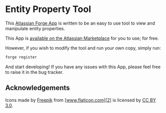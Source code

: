 # Entity Property Tool

This [Atlassian Forge App][4] is written to be an easy to use tool to view and manipulate entity properties. 

This App is [available on the Atlassian Marketplace][5] for you to use; for free.

However, if you wish to modify the tool and run your own copy, simply run:

``` bash
forge register
```

And start developing! If you have any issues with this App, please feel free to raise it in the bug tracker.

## Acknowledgements

Icons made by [Freepik][1] from [www.flaticon.com][2] is licensed by [CC BY 3.0][3].

 [1]: http://www.freepik.com
 [2]: http://www.flaticon.com
 [3]: http://creativecommons.org/licenses/by/3.0/
 [4]: https://developer.atlassian.com/platform/forge/
 [5]: https://marketplace.atlassian.com/apps/1214509/entity-property-tool-for-jira?tab=support&hosting=cloud
